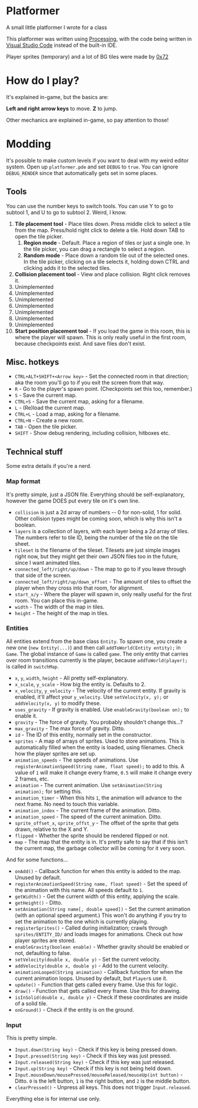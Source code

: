 # Platformer
A small little platformer I wrote for a class

This platformer was written using [Processing](https://processing.org/), with the code being written in [Visual Studio Code](https://code.visualstudio.com/) instead of the built-in IDE.

Player sprites (temporary) and a lot of BG tiles were made by [0x72](https://0x72.itch.io/16x16-industrial-tileset)

# How do I play?
It's explained in-game, but the basics are:

**Left and right arrow keys** to move. **Z** to jump.

Other mechanics are explained in-game, so pay attention to those!

# Modding
It's possible to make custom levels if you want to deal with my weird editor system. Open up `platformer.pde` and set `DEBUG` to `true`. You can ignore `DEBUG_RENDER` since that automatically gets set in some places.

## Tools
You can use the number keys to switch tools. You can use Y to go to subtool 1, and U to go to subtool 2. Weird, I know.

1. **Tile placement tool** - Place tiles down. Press middle click to select a tile from the map. Press/hold right click to delete a tile. Hold down TAB to open the tile picker.
    1. **Region mode** - Default. Place a region of tiles or just a single one. In the tile picker, you can drag a rectangle to select a region.
    2. **Random mode** - Place down a random tile out of the selected ones. In the tile picker, clicking on a tile selects it, holding down CTRL and clicking adds it to the selected tiles.
2. **Collision placement tool** - View and place collision. Right click removes it.
3. Unimplemented
4. Unimplemented
5. Unimplemented
6. Unimplemented
7. Unimplemented
8. Unimplemented
9. Unimplemented
10. **Start position placement tool** - If you load the game in this room, this is where the player will spawn. This is only really useful in the first room, because checkpoints exist. And save files don't exist.

## Misc. hotkeys
* `CTRL+ALT+SHIFT+<Arrow key>` - Set the connected room in that direction; aka the room you'll go to if you exit the screen from that way.
* `R` - Go to the player's spawn point. (Checkpoints set this too, remember.)
* `S` - Save the current map.
* `CTRL+S` - Save the current map, asking for a filename.
* `L` - (Re)load the current map.
* `CTRL+L` - Load a map, asking for a filename.
* `CTRL+N` - Create a new room.
* `TAB` - Open the tile picker.
* `SHIFT` - Show debug rendering, including collision, hitboxes etc.

## Technical stuff
Some extra details if you're a nerd.

### Map format
It's pretty simple, just a JSON file. Everything should be self-explanatory, however the game DOES put every tile on it's own line.

* `collision` is just a 2d array of numbers -- 0 for non-solid, 1 for solid. Other collision types might be coming soon, which is why this isn't a boolean.
* `layers` is a collection of layers, with each layer being a 2d array of tiles. The numbers refer to tile ID, being the number of the tile on the tile sheet.
* `tileset` is the filename of the tileset. Tilesets are just simple images right now, but they might get their own JSON files too in the future, since I want animated tiles.
* `connected_left/right/up/down` - The map to go to if you leave through that side of the screen.
* `connected_left/right/up/down_offset` - The amount of tiles to offset the player when they cross into that room, for alignment.
* `start_x/y` - Where the player will spawn in, only really useful for the first room. You can place this in-game.
* `width` - The width of the map in tiles.
* `height` - The height of the map in tiles.

### Entities
All entities extend from the base class `Entity`. To spawn one, you create a new one (`new Entity(...)`) and then call `addToWorld(Entity entity);` in `Game`. The global instance of `Game` is called `game`. The only entity that carries over room transitions currently is the player, because `addToWorld(player);` is called in `switchMap`.

* `x`, `y`, `width`, `height` - All pretty self-explanatory.
* `x_scale`, `y_scale` - How big the entity is. Defaults to 2.
* `x_velocity`, `y_velocity` - The velocity of the current entity. If gravity is enabled, it'll affect your `y_velocity`. Use `setVelocity(x, y);` or `addVelocity(x, y)` to modify these.
* `uses_gravity` - If gravity is enabled. Use `enableGravity(boolean on);` to enable it.
* `gravity` - The force of gravity. You probably shouldn't change this...?
* `max_gravity` - The max force of gravity. Ditto.
* `id` - The ID of this entity, normally set in the constructor.
* `sprites` - A map of arrays of sprites. Used to store animations. This is automatically filled when the entity is loaded, using filenames. Check how the player sprites are set up.
* `animation_speeds` - The speeds of animations. Use `registerAnimationSpeed(String name, float speed);` to add to this. A value of `1` will make it change every frame, `0.5` will make it change every 2 frames, etc.
* `animation` - The current animation. Use `setAnimation(String animation);` for setting this.
* `animation_timer` - When this hits `1`, the animation will advance to the next frame. No need to touch this variable.
* `animation_index` - The current frame of the animation. Ditto.
* `animation_speed` - The speed of the current animation. Ditto.
* `sprite_offset_x`, `sprite_offst_y` - The offset of the sprite that gets drawn, relative to the X and Y.
* `flipped` - Whether the sprite should be rendered flipped or not.
* `map` - The map that the entity is in. It's pretty safe to say that if this isn't the current map, the garbage collector will be coming for it very soon.

And for some functions...

* `onAdd()` - Callback function for when this entity is added to the map. Unused by default.
* `registerAnimationSpeed(String name, float speed)` - Set the speed of the animation with this name. All speeds default to `1`.
* `getWidth()` - Get the current width of this entity, applying the scale.
* `getHeight()` - Ditto.
* `setAnimation(String name[, double speed])` - Set the current animation (with an optional speed argument.) This won't do anything if you try to set the animation to the one which is currently playing.
* `registerSprites()` - Called during initialization; crawls through `sprites/ENTITY_ID/` and loads images for animations. Check out how player sprites are stored.
* `enableGravity(boolean enable)` - Whether gravity should be enabled or not, defaulting to false.
* `setVelocity(double x, double y)` - Set the current velocity.
* `addVelocity(double x, double y)` - Add to the current velocity.
* `animationLooped(String animation)` - Callback function for when the current animation loops. Unused by default, but `Player`s use it.
* `update()` - Function that gets called every frame. Use this for logic.
* `draw()` - Function that gets called every frame. Use this for drawing.
* `isInSolid(double x, double y)` - Check if these coordinates are inside of a solid tile.
* `onGround()` - Check if the entity is on the ground.

### Input
This is pretty simple.

* `Input.down(String key)` - Check if this key is being pressed down.
* `Input.pressed(String key)` - Check if this key was just pressed.
* `Input.released(String key)` - Check if this key was just released.
* `Input.up(String key)` - Check if this key is not being held down.
* `Input.mouseDown/mousePressed/mouseReleased/mouseUp(int button)` - Ditto. `0` is the left button, `1` is the right button, and `2` is the middle button.
* `clearPressed()` - Unpress all keys. This does not trigger `Input.released`.

Everything else is for internal use only.

